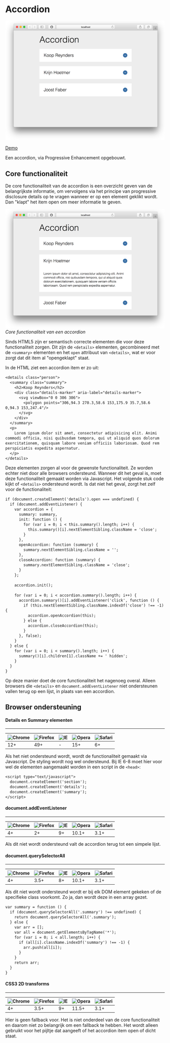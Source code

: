 # Accordion

![Preview](screenshots/preview.png)

[Demo](https://vriesm060.github.io/browser-technologies/opdracht2/accordion/)

Een accordion, via Progressive Enhancement opgebouwt.

<!-- Brief description of the project. What is it about? -->

## Core functionaliteit

De core functionaliteit van de accordion is een overzicht geven van de belangrijkste informatie, om vervolgens via het principe van progressive disclosure details op te vragen wanneer er op een element geklikt wordt. Dan "klapt" het item open om meer informatie te geven.

![Core functionaliteit accordion](screenshots/core-functionality.png)
*Core functionaliteit van een accordion*

Sinds HTML5 zijn er semantisch correcte elementen die voor deze functionaliteit zorgen. Dit zijn de `<details>` elementen, gecombineerd met de `<summary>` elementen en het `open` attribuut van `<details>`, wat er voor zorgt dat dit item al "opengeklapt" staat.

In de HTML ziet een accordion item er zo uit:

```
<details class="person">
  <summary class="summary">
    <h2>Koop Reynders</h2>
    <div class="details-marker" aria-label="details-marker">
      <svg viewBox="0 0 306 306">
        <polygon points="306,94.3 270.3,58.6 153,175.9 35.7,58.6 0,94.3 153,247.4"/>
      </svg>
    </div>
  </summary>
  <p>
    Lorem ipsum dolor sit amet, consectetur adipisicing elit. Animi commodi officia, nisi quibusdam tempora, qui ut aliquid quos dolorum exercitationem, quisquam labore veniam officiis laboriosam. Quod rem perspiciatis expedita aspernatur.
  </p>
</details>
```

Deze elementen zorgen al voor de gewenste functionaliteit. Ze worden echter niet door alle browsers ondersteund. Wanneer dit het geval is, moet deze functionaliteit gemaakt worden via Javascript. Het volgende stuk code kijkt of `<details>` ondersteund wordt. Is dat niet het geval, zorgt het zelf voor de functionaliteit:

```
if (document.createElement('details').open === undefined) {
  if (document.addEventListener) {
    var accordion = {
      summary: summary,
      init: function () {
        for (var i = 0; i < this.summary().length; i++) {
          this.summary()[i].nextElementSibling.className = 'close';
        }
      },
      openAccordion: function (summary) {
        summary.nextElementSibling.className = '';
      },
      closeAccordion: function (summary) {
        summary.nextElementSibling.className = 'close';
      }
    };

    accordion.init();

    for (var i = 0; i < accordion.summary().length; i++) {
      accordion.summary()[i].addEventListener('click', function () {
        if (this.nextElementSibling.className.indexOf('close') !== -1) {
          accordion.openAccordion(this);
        } else {
          accordion.closeAccordion(this);
        }
      }, false);
    }
  } else {
    for (var i = 0; i < summary().length; i++) {
      summary()[i].children[1].className += ' hidden';
    }
  }
}
```

Op deze manier doet de core functionaliteit het nagenoeg overal. Alleen browsers die `<details>` en `document.addEventListener` niet ondersteunen vallen terug op een lijst, in plaats van een accordion.

## Browser ondersteuning

#### Details en Summary elementen
---

![Chrome](https://raw.githubusercontent.com/alrra/browser-logos/master/src/chrome/chrome_24x24.png) | ![Firefox](https://raw.githubusercontent.com/alrra/browser-logos/master/src/firefox/firefox_24x24.png) | ![IE](https://raw.githubusercontent.com/alrra/browser-logos/master/src/edge/edge_24x24.png) | ![Opera](https://raw.githubusercontent.com/alrra/browser-logos/master/src/opera/opera_24x24.png) | ![Safari](https://raw.githubusercontent.com/alrra/browser-logos/master/src/safari/safari_24x24.png)
--- | --- | --- | --- | --- |
12+ | 49+ | - | 15+ | 6+

Als het niet ondersteund wordt, wordt de functionaliteit gemaakt via Javascript. De styling wordt nog wel ondersteund. Bij IE 6-8 moet hier voor wel de elementen aangemaakt worden in een script in de `<head>`:

```
<script type="text/javascript">
  document.createElement('section');
  document.createElement('details');
  document.createElement('summary');
</script>
```

#### document.addEventListener
---

![Chrome](https://raw.githubusercontent.com/alrra/browser-logos/master/src/chrome/chrome_24x24.png) | ![Firefox](https://raw.githubusercontent.com/alrra/browser-logos/master/src/firefox/firefox_24x24.png) | ![IE](https://raw.githubusercontent.com/alrra/browser-logos/master/src/edge/edge_24x24.png) | ![Opera](https://raw.githubusercontent.com/alrra/browser-logos/master/src/opera/opera_24x24.png) | ![Safari](https://raw.githubusercontent.com/alrra/browser-logos/master/src/safari/safari_24x24.png)
--- | --- | --- | --- | --- |
4+ | 2+ | 9+ | 10.1+ | 3.1+

Als dit niet wordt ondersteund valt de accordion terug tot een simpele lijst.

#### document.querySelectorAll
---

![Chrome](https://raw.githubusercontent.com/alrra/browser-logos/master/src/chrome/chrome_24x24.png) | ![Firefox](https://raw.githubusercontent.com/alrra/browser-logos/master/src/firefox/firefox_24x24.png) | ![IE](https://raw.githubusercontent.com/alrra/browser-logos/master/src/edge/edge_24x24.png) | ![Opera](https://raw.githubusercontent.com/alrra/browser-logos/master/src/opera/opera_24x24.png) | ![Safari](https://raw.githubusercontent.com/alrra/browser-logos/master/src/safari/safari_24x24.png)
--- | --- | --- | --- | --- |
4+ | 3.5+ | 8+ | 10.1+ | 3.1+

Als dit niet wordt ondersteund wordt er bij elk DOM element gekeken of de specifieke class voorkomt. Zo ja, dan wordt deze in een array gezet.

```
var summary = function () {
  if (document.querySelectorAll('.summary') !== undefined) {
    return document.querySelectorAll('.summary');
  } else {
    var arr = [];
    var all = document.getElementsByTagName('*');
    for (var i = 0; i < all.length; i++) {
      if (all[i].className.indexOf('summary') !== -1) {
        arr.push(all[i]);
      }
    }
    return arr;
  }
}
```

#### CSS3 2D transforms
---

![Chrome](https://raw.githubusercontent.com/alrra/browser-logos/master/src/chrome/chrome_24x24.png) | ![Firefox](https://raw.githubusercontent.com/alrra/browser-logos/master/src/firefox/firefox_24x24.png) | ![IE](https://raw.githubusercontent.com/alrra/browser-logos/master/src/edge/edge_24x24.png) | ![Opera](https://raw.githubusercontent.com/alrra/browser-logos/master/src/opera/opera_24x24.png) | ![Safari](https://raw.githubusercontent.com/alrra/browser-logos/master/src/safari/safari_24x24.png)
--- | --- | --- | --- | --- |
4+ | 3.5+ | 9+ | 11.5+ | 3.1+

Hier is geen fallback voor. Het is niet onderdeel van de core functionaliteit en daarom niet zo belangrijk om een fallback te hebben. Het wordt alleen gebruikt voor het pijltje dat aangeeft of het accordion item open of dicht staat.
